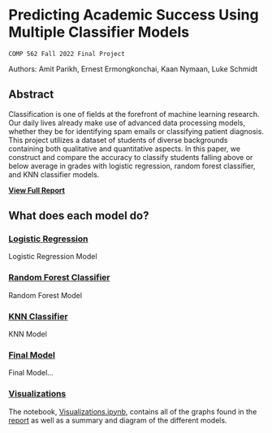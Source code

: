# Predicting Academic Success Using Multiple Classifier Models
`COMP 562 Fall 2022 Final Project`

Authors: Amit Parikh, Ernest Ermongkonchai, Kaan Nymaan, Luke Schmidt 

## Abstract

Classification is one of fields at the forefront of machine learning research. Our daily lives already make use of advanced data processing models, whether they be for identifying spam emails or classifying patient diagnosis. This project utilizes a dataset of students of diverse backgrounds containing both qualitative and quantitative aspects. In this paper, we construct and compare the accuracy to classify students falling above or below average in grades with logistic regression, random forest classifier, and KNN classifier models.

<b><a href="Report.pdf">View Full Report</a></b>

## What does each model do?

### [Logistic Regression](Final_Project.ipynb)

Logistic Regression Model

### [Random Forest Classifier](Final_Project.ipynb)

Random Forest Model

### [KNN Classifier](Final_Project.ipynb)

KNN Model

### [Final Model](Final_Project.ipynb)

Final Model...

### [Visualizations](Final_Project.ipynb)

The notebook, <a href="Visualizations.ipynb">Visualizations.ipynb</a>, contains all of the graphs found in the <a href="Report.pdf">report</a> as well as a summary and diagram of the different models.